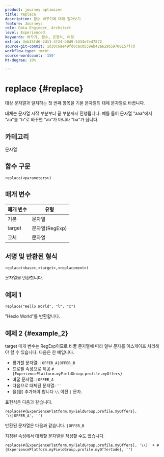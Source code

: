 ```yaml
---
product: journey optimizer
title: replace
description: 함수 바꾸기에 대해 알아보기
feature: Journeys
role: Data Engineer, Architect
level: Experienced
keywords: 바꾸기, 함수, 표현식, 여정
exl-id: 3eb35fd6-2d11-4f24-b0d9-5334e7ed7872
source-git-commit: 1d30c6ae49fd0cac0559eb42a629b59708157f7d
workflow-type: tm+mt
source-wordcount: '150'
ht-degree: 10%

---
```


# replace {#replace}

대상 문자열과 일치하는 첫 번째 항목을 기본 문자열의 대체 문자열로 바꿉니다.

대체는 문자열 시작 부분부터 끝 부분까지 진행됩니다. 예를 들어 문자열 &quot;aaa&quot;에서 &quot;aa&quot;를 &quot;b&quot;로 바꾸면 &quot;ab&quot;가 아니라 &quot;ba&quot;가 됩니다.

## 카테고리

문자열

## 함수 구문

`replace(<parameters>)`

## 매개 변수

| 매개 변수 | 유형 |
|-----------|--------------|
| 기본 | 문자열 |
| target | 문자열(RegExp) |
| 교체 | 문자열 |

## 서명 및 반환된 형식

`replace(<base>,<target>,<replacement>)`

문자열을 반환합니다.

## 예제 1

`replace("Hello World", "l", "x")`

&quot;Hexlo World&quot;를 반환합니다.

## 예제 2 {#example_2}

target 매개 변수는 RegExp이므로 바꿀 문자열에 따라 일부 문자를 이스케이프 처리해야 할 수 있습니다. 다음은 한 예입니다.

* 평가할 문자열: `|OFFER_A|OFFER_B`
* 프로필 속성으로 제공 `#{ExperiencePlatform.myFieldGroup.profile.myOffers}`
* 바꿀 문자열: `|OFFER_A`
* 다음으로 대체된 문자열: `''`
* 을(를) 추가해야 합니다 `\\` 이전 `|` 문자.

표현식은 다음과 같습니다.

`replace(#{ExperiencePlatform.myFieldGroup.profile.myOffers}, '\\|OFFER_A', '')`

반환된 문자열은 다음과 같습니다. `|OFFER_B`

지정된 속성에서 대체할 문자열을 작성할 수도 있습니다.

`replace(#{ExperiencePlatform.myFieldGroup.profile.myOffers}, '\\|' + #{ExperiencePlatform.myFieldGroup.profile.myOfferCode}, '')`
